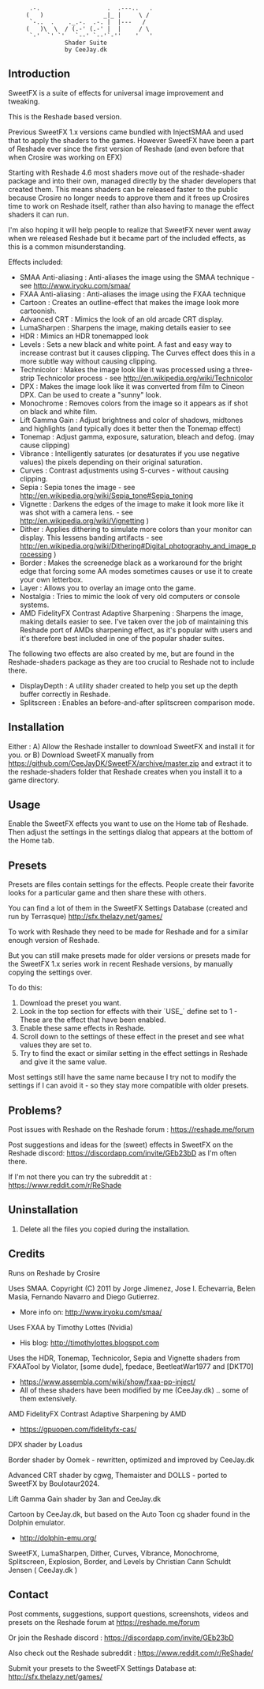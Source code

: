      
          .-.                   .  .---..   .
         (   )                 _|_ |     \ / 
          `-..  .    ._.-.  .-. |  |---   /  
         (   )\  \  / (.-' (.-' |  |     / \ 
          `-'  `' `'   `--' `--'`-''    '   '
                    Shader Suite
                    by CeeJay.dk                    
     

## Introduction

SweetFX is a suite of effects for universal image improvement and tweaking.

This is the Reshade based version.

Previous SweetFX 1.x versions came bundled with InjectSMAA and used that to apply the shaders to the games.
However SweetFX have been a part of Reshade ever since the first version of Reshade (and even before that when Crosire was working on EFX)

Starting with Reshade 4.6 most shaders move out of the reshade-shader package and into their own, managed directly by the shader developers that created them. This means shaders can be released faster to the public because Crosire no longer needs to approve them and it frees up Crosires time to work on Reshade itself, rather than also having to manage the effect shaders it can run.

I'm also hoping it will help people to realize that SweetFX never went away when we released Reshade but it became part of the included effects, as this is a common misunderstanding.

Effects included:

* SMAA Anti-aliasing : Anti-aliases the image using the SMAA technique - see http://www.iryoku.com/smaa/
* FXAA Anti-aliasing : Anti-aliases the image using the FXAA technique
* Cartoon : Creates an outline-effect that makes the image look more cartoonish.
* Advanced CRT : Mimics the look of an old arcade CRT display.
* LumaSharpen : Sharpens the image, making details easier to see
* HDR : Mimics an HDR tonemapped look
* Levels : Sets a new black and white point. A fast and easy way to increase contrast but it causes clipping. The Curves effect does this in a more subtle way without causing clipping.
* Technicolor : Makes the image look like it was processed using a three-strip Technicolor process - see http://en.wikipedia.org/wiki/Technicolor
* DPX : Makes the image look like it was converted from film to Cineon DPX. Can be used to create a "sunny" look.
* Monochrome : Removes colors from the image so it appears as if shot on black and white film.
* Lift Gamma Gain : Adjust brightness and color of shadows, midtones and highlights (and typically does it better then the Tonemap effect)
* Tonemap : Adjust gamma, exposure, saturation, bleach and defog. (may cause clipping)
* Vibrance : Intelligently saturates (or desaturates if you use negative values) the pixels depending on their original saturation.
* Curves : Contrast adjustments using S-curves - without causing clipping.
* Sepia : Sepia tones the image - see http://en.wikipedia.org/wiki/Sepia_tone#Sepia_toning
* Vignette : Darkens the edges of the image to make it look more like it was shot with a camera lens. - see http://en.wikipedia.org/wiki/Vignetting )
* Dither : Applies dithering to simulate more colors than your monitor can display. This lessens banding artifacts - see http://en.wikipedia.org/wiki/Dithering#Digital_photography_and_image_processing )
* Border : Makes the screenedge black as a workaround for the bright edge that forcing some AA modes sometimes causes or use it to create your own letterbox.
* Layer : Allows you to overlay an image onto the game.
* Nostalgia : Tries to mimic the look of very old computers or console systems.
* AMD FidelityFX Contrast Adaptive Sharpening : Sharpens the image, making details easier to see. I've taken over the job of maintaining this Reshade port of AMDs sharpening effect, as it's popular with users and it's therefore best included in one of the popular shader suites.

The following two effects are also created by me, but are found in the Reshade-shaders package as they are too crucial to Reshade not to include there.
* DisplayDepth : A utility shader created to help you set up the depth buffer correctly in Reshade.
* Splitscreen : Enables an before-and-after splitscreen comparison mode.

## Installation

Either :
A) Allow the Reshade installer to download SweetFX and install it for you.
or
B) Download SweetFX manually from https://github.com/CeeJayDK/SweetFX/archive/master.zip and extract it to the reshade-shaders folder that Reshade creates when you install it to a game directory.

## Usage
  
Enable the SweetFX effects you want to use on the Home tab of Reshade.
Then adjust the settings in the settings dialog that appears at the bottom of the Home tab.

## Presets

Presets are files contain settings for the effects.
People create their favorite looks for a particular game and then share these with others.

You can find a lot of them in the SweetFX Settings Database (created and run by Terrasque)
http://sfx.thelazy.net/games/

To work with Reshade they need to be made for Reshade and for a similar enough version of Reshade.

But you can still make presets made for older versions or presets made for the SweetFX 1.x series work in recent Reshade versions, by manually copying the settings over.

To do this:
1) Download the preset you want.
2) Look in the top section for effects with their ´USE_´ define set to 1 - These are the effect that have been enabled.
3) Enable these same effects in Reshade.
4) Scroll down to the settings of these effect in the preset and see what values they are set to.
5) Try to find the exact or similar setting in the effect settings in Reshade and give it the same value.

Most settings still have the same name because I try not to modify the settings if I can avoid it - so they stay more compatible with older presets.

## Problems?

Post issues with Reshade on the Reshade forum :
https://reshade.me/forum

Post suggestions and ideas for the (sweet) effects in SweetFX on the Reshade discord:
https://discordapp.com/invite/GEb23bD as I'm often there.

If I'm not there you can try the subreddit at :
https://www.reddit.com/r/ReShade

## Uninstallation

1) Delete all the files you copied during the installation.  

## Credits

Runs on Reshade by Crosire

 Uses SMAA. Copyright (C) 2011 by Jorge Jimenez, Jose I. Echevarria,
 Belen Masia, Fernando Navarro and Diego Gutierrez.
  - More info on: http://www.iryoku.com/smaa/
 
 Uses FXAA by Timothy Lottes (Nvidia) 
  - His blog: http://timothylottes.blogspot.com
 
 Uses the HDR, Tonemap, Technicolor, Sepia and Vignette shaders from FXAATool by Violator, [some dude], fpedace, BeetleatWar1977 and [DKT70]
  - https://www.assembla.com/wiki/show/fxaa-pp-inject/
  - All of these shaders have been modified by me (CeeJay.dk) .. some of them extensively.
  
 AMD FidelityFX Contrast Adaptive Sharpening by AMD
  - https://gpuopen.com/fidelityfx-cas/ 
  
 DPX shader by Loadus
 
 Border shader by Oomek - rewritten, optimized and improved by CeeJay.dk
 
 Advanced CRT shader by cgwg, Themaister and DOLLS - ported to SweetFX by Boulotaur2024.
 
 Lift Gamma Gain shader by 3an and CeeJay.dk
 
 Cartoon by CeeJay.dk, but based on the Auto Toon cg shader found in the Dolphin emulator.
  - http://dolphin-emu.org/
  
 SweetFX, LumaSharpen, Dither, Curves, Vibrance, Monochrome, Splitscreen, Explosion, Border, and Levels by Christian Cann Schuldt Jensen ( CeeJay.dk )
 
## Contact

Post comments, suggestions, support questions, screenshots, videos and presets on the Reshade forum at 
https://reshade.me/forum

Or join the Reshade discord :
https://discordapp.com/invite/GEb23bD

Also check out the Reshade subreddit :
https://www.reddit.com/r/ReShade/

Submit your presets to the SweetFX Settings Database at:
http://sfx.thelazy.net/games/

